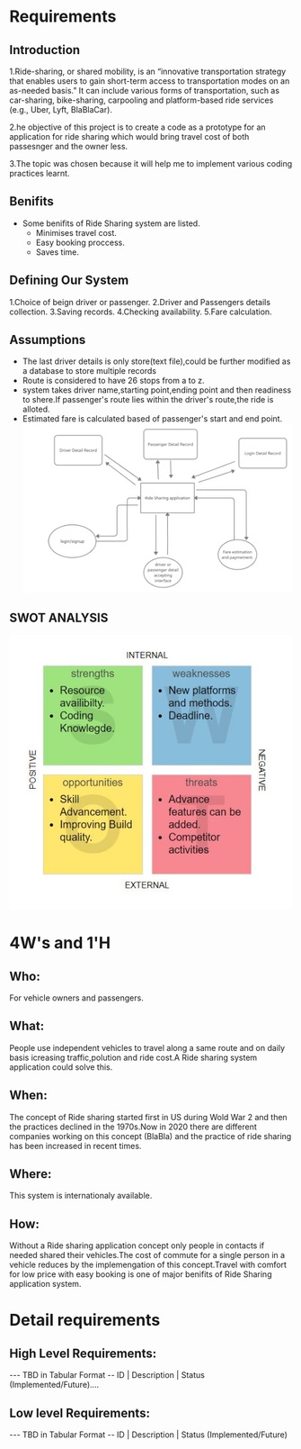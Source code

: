 # Requirements
## Introduction
  1.Ride-sharing, or shared mobility, is an “innovative transportation strategy that enables users to gain short-term access to transportation modes on an as-needed basis.” It can include various forms of transportation, such as car-sharing, bike-sharing, carpooling and platform-based ride services (e.g., Uber, Lyft, BlaBlaCar).
  
  2.he objective of this project is to create a code as a prototype for an  application for ride sharing which would bring travel cost of both passesnger and the owner less.
  
  3.The topic was chosen because it will help me to implement various coding practices learnt.

## Benifits
* Some benifits of Ride Sharing system are listed.
   * Minimises travel cost.
   * Easy booking proccess.
   * Saves time.

## Defining Our System
  1.Choice of beign driver or passenger.
  2.Driver and Passengers details collection.
  3.Saving records.
  4.Checking availability.
  5.Fare calculation.
## Assumptions
  * The last driver details is only store(text file),could be further modified as a database to store multiple records
  * Route is considered to have 26 stops from a to z.
  * system takes driver name,starting point,ending point and then readiness to shere.If passenger's route lies within the driver's
    route,the ride is alloted.
  * Estimated fare is calculated based of passenger's start and end point.
  ![overview](overview.png)
## SWOT ANALYSIS
![SWOT-Sample](swot.png)

# 4W&#39;s and 1&#39;H

## Who:
   For vehicle owners and passengers.

## What:
People use independent vehicles to travel along a same route and on daily basis icreasing traffic,polution and ride cost.A Ride sharing system application could solve this.

## When:
The concept of Ride sharing started first in US during Wold War 2 and then the practices declined in the 1970s.Now in 2020 there are different companies working on this concept (BlaBla) and the practice of ride sharing has been increased in recent times.

## Where:
 This system is internationaly available.
 
## How:
Without a Ride sharing application concept only people in contacts if needed shared their vehicles.The cost of commute for a single person in a vehicle reduces by the implemengation of this concept.Travel with comfort for low price with easy booking is one of major benifits of Ride Sharing application system.

# Detail requirements
## High Level Requirements:
--- TBD in Tabular Format 
-- ID | Description | Status (Implemented/Future)....


##  Low level Requirements:
--- TBD in Tabular Format 
-- ID | Description | Status (Implemented/Future)
